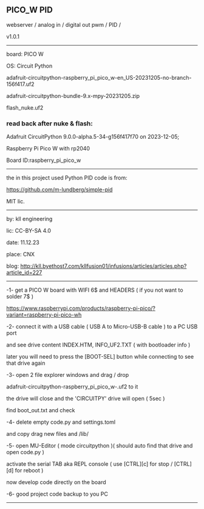 
## PICO_W PID

webserver / analog in / digital out pwm / PID /

v1.0.1
_______________________________

board: PICO W

OS: Circuit Python

adafruit-circuitpython-raspberry_pi_pico_w-en_US-20231205-no-branch-156f417.uf2

adafruit-circuitpython-bundle-9.x-mpy-20231205.zip

flash_nuke.uf2

### read back after nuke & flash:

Adafruit CircuitPython 9.0.0-alpha.5-34-g156f417f70 on 2023-12-05; 

Raspberry Pi Pico W with rp2040

Board ID:raspberry_pi_pico_w

_______________________________

the in this project used Python PID code is from:

https://github.com/m-lundberg/simple-pid

MIT lic.

_______________________________

by: kll engineering

lic: CC-BY-SA 4.0

date: 11.12.23

place: CNX

blog: http://kll.byethost7.com/kllfusion01/infusions/articles/articles.php?article_id=227
_______________________________

-1- get a PICO W board with WIFI 6$ and HEADERS ( if you not want to solder 7$ )

https://www.raspberrypi.com/products/raspberry-pi-pico/?variant=raspberry-pi-pico-wh

-2- connect it with a USB cable ( USB A to Micro-USB-B cable ) to a PC USB port

and see drive content INDEX.HTM, INFO_UF2.TXT ( with bootloader info )

later you will need to press the [BOOT-SEL] button while connecting to see that drive again

-3- open 2 file explorer windows and drag / drop

adafruit-circuitpython-raspberry_pi_pico_w-<LANGUAGE><DATE><VERSION>.uf2 to it

the drive will close and the 'CIRCUITPY' drive will open ( 5sec )

find boot_out.txt and check

-4- delete empty code.py and settings.toml

and copy drag new files and /lib/ 

-5- open MU-Editor ( mode circuitpython )( should auto find that drive and open code.py )

activate the serial TAB aka REPL console ( use [CTRL][c] for stop / [CTRL][d] for reboot )

now develop code directly on the board

-6- good project code backup to you PC  

_______________________________
